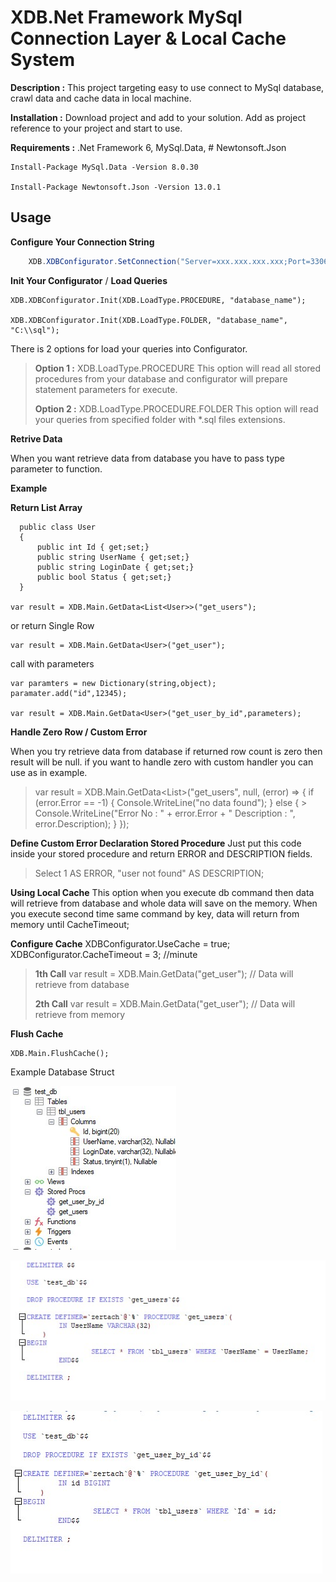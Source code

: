 # XDB.Net Framework MySql Connection Layer & Local Cache System

**Description :** This project targeting easy to use connect to MySql database, crawl data and cache data in local machine.

**Installation :** Download project and add to your solution. Add as project reference to your project and start to use.

**Requirements :** .Net Framework 6,  MySql.Data, # Newtonsoft.Json

    Install-Package MySql.Data -Version 8.0.30

    Install-Package Newtonsoft.Json -Version 13.0.1

## Usage

**Configure Your Connection String**
```cs
    XDB.XDBConfigurator.SetConnection("Server=xxx.xxx.xxx.xxx;Port=3306; Database=xxx;Uid=xxx;Pwd=xxxx;Connect Timeout=30;Pooling=True;CharSet=utf8;");
```
**Init Your Configurator** / **Load Queries**

    XDB.XDBConfigurator.Init(XDB.LoadType.PROCEDURE, "database_name");
    
    XDB.XDBConfigurator.Init(XDB.LoadType.FOLDER, "database_name", "C:\\sql");

There is 2 options for load your queries into Configurator.

> **Option 1 :** XDB.LoadType.PROCEDURE This option will read all stored procedures from your database and configurator will prepare statement
> parameters for execute.
> 
> **Option 2 :** XDB.LoadType.PROCEDURE.FOLDER This option will read your queries from specified folder with *.sql files extensions.

**Retrive Data**

When you want retrieve data from database you have to pass <T> type parameter to function.

**Example**

**Return List Array**

      public class User
      {
          public int Id { get;set;}
          public string UserName { get;set;}
          public string LoginDate { get;set;}
          public bool Status { get;set;}
      }

    var result = XDB.Main.GetData<List<User>>("get_users");

or return Single Row

    var result = XDB.Main.GetData<User>("get_user");

call with parameters

    var paramters = new Dictionary(string,object);
    paramater.add("id",12345);
    
    var result = XDB.Main.GetData<User>("get_user_by_id",parameters);

**Handle Zero Row / Custom Error**

When you try retrieve data from database if returned row count is zero then result will be null. if you want to handle zero with custom handler you can use as in example.

> var result = XDB.Main.GetData<List<User>>("get_users", null, (error)
> =>
>     {
>         if (error.Error == -1)
>         {
>             Console.WriteLine("no data found");
>         }
>         else
>         {
	>             	Console.WriteLine("Error No : " + error.Error + " Description : ", error.Description);
>         }
>     });

**Define Custom Error Declaration Stored Procedure**
Just put this code inside your stored procedure and return ERROR and DESCRIPTION fields.

> Select 1 AS ERROR, "user not found" AS DESCRIPTION;

**Using Local Cache**
This option when you execute db command then data will retrieve from database and whole data will save on the memory. When you execute second time same command by key, data will return from memory until CacheTimeout;

**Configure Cache**
XDBConfigurator.UseCache = true;
XDBConfigurator.CacheTimeout = 3; //minute

> **1th Call** 
> var result = XDB.Main.GetData<User>("get_user"); // Data will
> retrieve from database
> 
> **2th Call**
> var result = XDB.Main.GetData<User>("get_user"); // Data will
> retrieve from memory

**Flush Cache**

    XDB.Main.FlushCache();

Example Database Struct

![enter image description here](https://github.com/zertac/XDB/blob/main/Screenshots/db.jpg)

![enter image description here](https://github.com/zertac/XDB/blob/main/Screenshots/pr1.jpg)

![enter image description here](https://github.com/zertac/XDB/blob/main/Screenshots/pr2.jpg)
